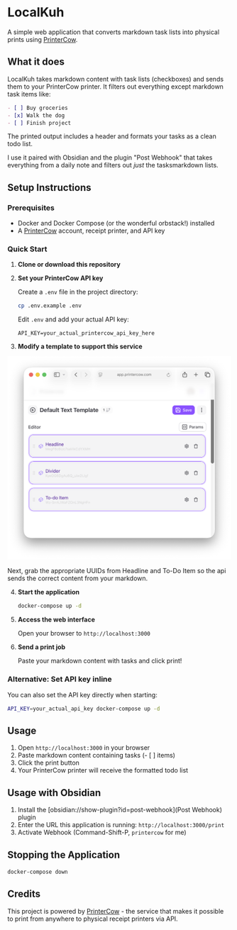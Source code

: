 # LocalKuh

A simple web application that converts markdown task lists into physical prints using [PrinterCow](https://www.printercow.com).

## What it does

LocalKuh takes markdown content with task lists (checkboxes) and sends them to your PrinterCow printer. It filters out everything except markdown task items like:

```markdown
- [ ] Buy groceries
- [x] Walk the dog
- [ ] Finish project
```

The printed output includes a header and formats your tasks as a clean todo list.

I use it paired with Obsidian and the plugin "Post Webhook" that takes everything from a daily note and filters out _just_ the tasksmarkdown lists.

## Setup Instructions

### Prerequisites

- Docker and Docker Compose (or the wonderful orbstack!) installed
- A [PrinterCow](https://www.printercow.com) account, receipt printer, and API key

### Quick Start

1. **Clone or download this repository**

2. **Set your PrinterCow API key**
   
   Create a `.env` file in the project directory:
   ```bash
   cp .env.example .env
   ```
   
   Edit `.env` and add your actual API key:
   ```
   API_KEY=your_actual_printercow_api_key_here
   ```

3. **Modify a template to support this service**

![alt text](docs/template.png)

Next, grab the appropriate UUIDs from Headline and To-Do Item so the api sends the correct content from your markdown.

4. **Start the application**
   ```bash
   docker-compose up -d
   ```

5. **Access the web interface**
   
   Open your browser to `http://localhost:3000`

6. **Send a print job**
   
   Paste your markdown content with tasks and click print!

### Alternative: Set API key inline

You can also set the API key directly when starting:

```bash
API_KEY=your_actual_api_key docker-compose up -d
```

## Usage

1. Open `http://localhost:3000` in your browser
2. Paste markdown content containing tasks (- [ ] items)
3. Click the print button
4. Your PrinterCow printer will receive the formatted todo list

## Usage with Obsidian

1. Install the [obsidian://show-plugin?id=post-webhook](Post Webhook) plugin
2. Enter the URL this application is running: `http://localhost:3000/print`
3. Activate Webhook (Command-Shift-P, `printercow` for me)

## Stopping the Application

```bash
docker-compose down
```

## Credits

This project is powered by [PrinterCow](https://www.printercow.com) - the service that makes it possible to print from anywhere to physical receipt printers via API.